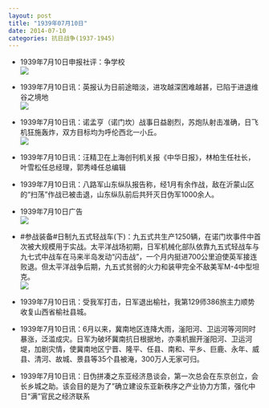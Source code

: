 ```yaml
---
layout: post
title: "1939年07月10日"
date: 2014-07-10
categories: 抗日战争(1937-1945)
---
```


<meta name="referrer" content="no-referrer" />

- 1939年7月10日申报社评：争学校 <br/><img src="https://ww3.sinaimg.cn/large/aca367d8jw1ei82cmwgb5j20l20yoqkc.jpg" />

- 1939年7月10日讯：英报认为日前途暗淡，进攻越深困难越甚，已陷于进退维谷之境地 <br/><img src="https://ww4.sinaimg.cn/large/aca367d8jw1ei80mdrjzcj208z0bmdht.jpg" />

- 1939年7月10日讯：诺孟亨（诺门坎）战事日益剧烈，苏炮队射击准确，日飞机狂施轰炸，双方目标均为呼伦西北一小丘。 <br/><img src="https://ww2.sinaimg.cn/large/aca367d8jw1ei7ywehwmlj20gp0bidjt.jpg" />

- 1939年7月10日讯：汪精卫在上海创刊机关报《中华日报》，林柏生任社长，叶雪松任总经理，郭秀峰任总编辑 

- 1939年7月10日讯：八路军山东纵队报告称，经1月有余作战，敌在沂蒙山区的“扫荡”作战已被击退，山东纵队前后共歼灭日伪军1000余人。 

- 1939年7月10日广告 <br/><img src="https://ww3.sinaimg.cn/large/aca367d8jw1ei7ja5gu2ej20lb0h6gqg.jpg" />

- #参战装备#日制九五式轻战车(下)：九五式共生产1250辆，在诺门坎事件中首次被大规模用于实战。太平洋战场初期，日军机械化部队依靠九五式轻战车与九七式中战车在马来半岛发动“闪击战”，一个月内挺进700公里迫使英军接连败退。但太平洋战争后期，九五式贫弱的火力和装甲完全不敌美军M-4中型坦克。 <br/><img src="https://ww2.sinaimg.cn/large/aca367d8jw1ei7gyrob95j20bf10ldlq.jpg" />

- 1939年7月10日讯：受我军打击，日军退出榆社，我第129师386旅主力顺势收复山西省榆社县城。 

- 1939年7月10日讯：6月以来，冀南地区连降大雨，滏阳河、卫运河等河同时暴涨，泛滥成灾。日军为破坏冀南抗日根据地，亦乘机掘开滏阳河、卫运河堤，加剧灾情，使冀南地区宁晋、隆平、任县、南和、平乡、巨鹿、永年、威县、清河、故城、景县等35个县被淹，300万人无家可归。 

- 1939年7月10日讯：日伪拼凑之东亚经济恳谈会，第一次总会在东京创立，会长乡城之助。该会目的是为了”确立建设东亚新秩序之产业协力方策，强化中日“满”官民之经济联系 

